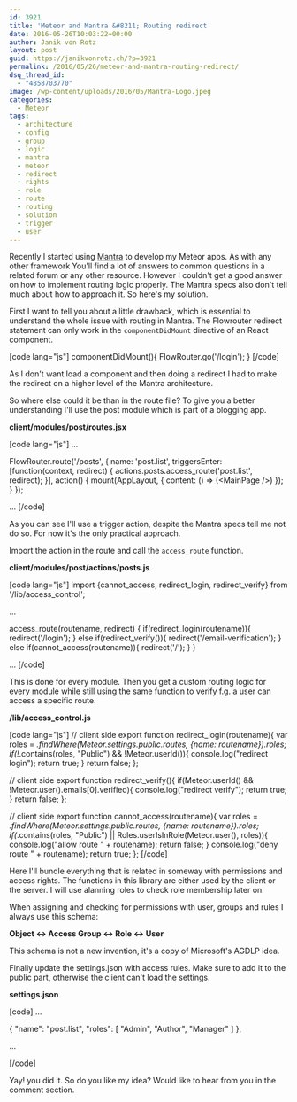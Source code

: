 ```yaml
---
id: 3921
title: 'Meteor and Mantra &#8211; Routing redirect'
date: 2016-05-26T10:03:22+00:00
author: Janik von Rotz
layout: post
guid: https://janikvonrotz.ch/?p=3921
permalink: /2016/05/26/meteor-and-mantra-routing-redirect/
dsq_thread_id:
  - "4858703770"
image: /wp-content/uploads/2016/05/Mantra-Logo.jpeg
categories:
  - Meteor
tags:
  - architecture
  - config
  - group
  - logic
  - mantra
  - meteor
  - redirect
  - rights
  - role
  - route
  - routing
  - solution
  - trigger
  - user
---
```

Recently I started using [Mantra]() to develop my Meteor apps. As with any other framework You'll find a lot of answers to common questions in a related forum or any other resource. However I couldn't get a good answer on how to implement routing logic properly. The Mantra specs also don't tell much about how to approach it. So here's my solution.
<!--more-->
First I want to tell you about a little drawback, which is essential to understand the whole issue with routing in Mantra. The Flowrouter redirect statement can only work in the `componentDidMount` directive of an React component. 

[code lang="js"]
componentDidMount(){
  FlowRouter.go('/login');
}
[/code]

As I don't want load a component and then doing a redirect I had to make the redirect on a higher level of the Mantra architecture.

So where else could it be than in the route file?
To give you a better understanding I'll use the post module which is part of a blogging app.

**client/modules/post/routes.jsx**

[code lang="js"]
...

  FlowRouter.route('/posts', {
    name: 'post.list',
    triggersEnter: [function(context, redirect) {
      actions.posts.access_route('post.list', redirect);
    }],
    action() {
      mount(AppLayout, {
        content: () =&gt; (&lt;MainPage /&gt;)
      });
    }
  });

...
[/code]

As you can see I'll use a trigger action, despite the Mantra specs tell me not do so. For now it's the only practical approach.

Import the action in the route and call the `access_route` function.

**client/modules/post/actions/posts.js**

[code lang="js"]
import {cannot_access, redirect_login, redirect_verify} from '/lib/access_control';

...

access_route(routename, redirect) {
    if(redirect_login(routename)){
      redirect('/login');
    } else if(redirect_verify()){
      redirect('/email-verification');
    } else if(cannot_access(routename)){
      redirect('/');
    }
  }

...
[/code]

This is done for every module. Then you get a custom routing logic for every module while still using the same function to verify f.g. a user can access a specific route.

**/lib/access_control.js**

[code lang="js"]
// client side
export function redirect_login(routename){
  var roles = _.findWhere(Meteor.settings.public.routes, {name: routename}).roles;
  if(!_.contains(roles, &quot;Public&quot;) &amp;&amp; !Meteor.userId()){
    console.log(&quot;redirect login&quot;);
    return true;
  }
  return false;
};

// client side
export function redirect_verify(){
  if(Meteor.userId() &amp;&amp; !Meteor.user().emails[0].verified){
    console.log(&quot;redirect verify&quot;);
    return true;
  }
  return false;
};

// client side
export function cannot_access(routename){
  var roles = _.findWhere(Meteor.settings.public.routes, {name: routename}).roles;
  if(_.contains(roles, &quot;Public&quot;) || Roles.userIsInRole(Meteor.user(), roles)){
    console.log(&quot;allow route &quot; + routename);
    return false;
  }
  console.log(&quot;deny route &quot; + routename);
  return true;
};
[/code]

Here I'll bundle everything that is related in someway with permissions and access rights. The functions in this library are either used by the client or the server.  I will use alanning roles to check role membership later on.

When assigning and checking for permissions with user, groups and rules I always use this schema:

**Object <-> Access Group <-> Role <-> User**

This schema is not a new invention, it's a copy of Microsoft's AGDLP idea.

Finally update the settings.json with access rules. Make sure to add it to the public part, otherwise the client can't load the settings.

**settings.json**

[code]
...

{
  &quot;name&quot;: &quot;post.list&quot;,
  &quot;roles&quot;: [
     &quot;Admin&quot;,
     &quot;Author&quot;,
     &quot;Manager&quot;
  ]
},

...

[/code]

Yay! you did it. So do you like my idea? Would like to hear from you in the comment section.